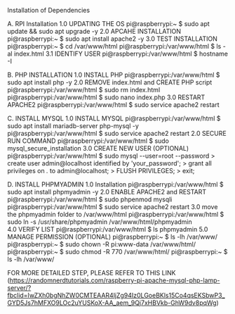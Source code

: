Installation of Dependencies

A. RPI Installation
    1.0 UPDATING THE OS
        pi@raspberrypi:~ $ sudo apt update && sudo apt upgrade -y
    2.0 APCAHE INSTALLATION
        pi@raspberrypi:~ $ sudo apt install apache2 -y
    3.0 TEST INSTALLATION
        pi@raspberrypi:~ $ cd /var/www/html
        pi@raspberrypi:/var/www/html $ ls -al
        index.html
    3.1 IDENTIFY USER
        pi@raspberrypi:/var/www/html $ hostname -I
        
B. PHP INSTALLATION
    1.0 INSTALL PHP
        pi@raspberrypi:/var/www/html $ sudo apt install php -y
    2.0 REMOVE index.html and CREATE PHP script
        pi@raspberrypi:/var/www/html $ sudo rm index.html
        pi@raspberrypi:/var/www/html $ sudo nano index.php
    3.0 RESTART APACHE2
        pi@raspberrypi:/var/www/html $ sudo service apache2 restart

C. INSTALL MYSQL
    1.0 INSTALL MYSQL
        pi@raspberrypi:/var/www/html $ sudo apt install mariadb-server php-mysql -y
        pi@raspberrypi:/var/www/html $ sudo service apache2 restart
    2.0 SECURE RUN COMMAND
        pi@raspberrypi:/var/www/html $ sudo mysql_secure_installation
    3.0 CREATE NEW USER (OPTIONAL)
        pi@raspberrypi:/var/www/html $ sudo mysql --user=root --password
        > create user admin@localhost identified by 'your_password';
        > grant all privileges on *.* to admin@localhost;
        > FLUSH PRIVILEGES;
        > exit;

D. INSTALL PHPMYADMIN
    1.0 Installation
        pi@raspberrypi:/var/www/html $ sudo apt install phpmyadmin -y
    2.0 ENABLE APACHE2 and RESTART 
        pi@raspberrypi:/var/www/html $ sudo phpenmod mysqli
        pi@raspberrypi:/var/www/html $ sudo service apache2 restart
    3.0 move the phpmyadmin folder to /var/www/html
        pi@raspberrypi:/var/www/html $ sudo ln -s /usr/share/phpmyadmin /var/www/html/phpmyadmin    
    4.0 VERIFY LIST
        pi@raspberrypi:/var/www/html $ ls
        phpmyadmin
    5.0 MANAGE PERMISSION (OPTIONAL)
        pi@raspberrypi:~ $ ls -lh /var/www/
        pi@raspberrypi:~ $ sudo chown -R pi:www-data /var/www/html/
        pi@raspberrypi:~ $ sudo chmod -R 770 /var/www/html/
        pi@raspberrypi:~ $ ls -lh /var/www/


FOR MORE DETAILED STEP, PLEASE REFER TO THIS LINK (https://randomnerdtutorials.com/raspberry-pi-apache-mysql-php-lamp-server/?fbclid=IwZXh0bgNhZW0CMTEAAR4ljZg94Iz0LGoeBKls15Co4qsEKSbwP3_GYD5Js7hMFXO9LOc2uYUSKoX-AA_aem_9Qj7xHBVkb-GhW9dv8pqWg)

